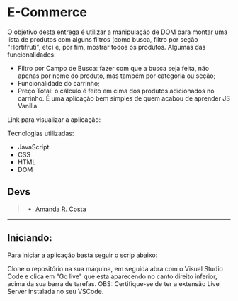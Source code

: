 # E-Commerce

O objetivo desta entrega é utilizar a manipulação de DOM para montar uma lista de produtos com alguns filtros (como busca, filtro por seção "Hortifruti", etc) e, por fim, mostrar todos os produtos.
Algumas das funcionalidades: 
- Filtro por Campo de Busca: fazer com que a busca seja feita, não apenas por nome do produto, mas também por categoria ou seção;
- Funcionalidade do carrinho;
- Preço Total: o cálculo é feito em cima dos produtos adicionados no carrinho.
É uma aplicação bem simples de quem acabou de aprender JS Vanilla.

Link para visualizar a aplicação:


 Tecnologias utilizadas:

 - JavaScript
 - CSS
 - HTML
 - DOM

 ## **Devs**

 > - [Amanda R. Costa](https://www.linkedin.com/in/amanda-fullstack/)

---

## Iniciando:

Para iniciar a aplicação basta seguir o scrip abaixo:

Clone o repositório na sua máquina, em seguida abra com o Visual Studio Code e clica em "Go live" que esta aparecendo no canto direito inferior, acima da sua barra de tarefas.
OBS: Certifique-se de ter a extensão Live Server instalada no seu VSCode.
#